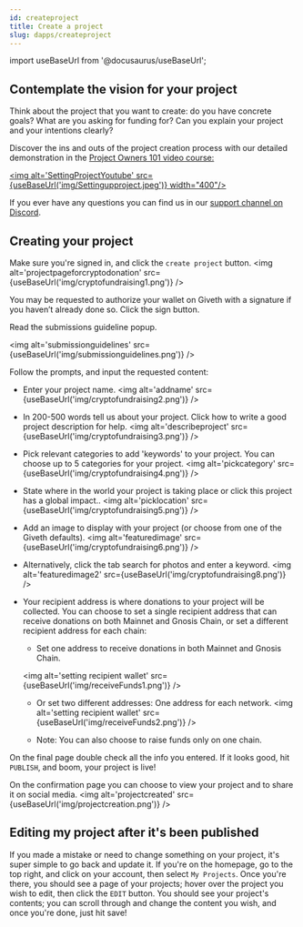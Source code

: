 ```yaml
---
id: createproject
title: Create a project
slug: dapps/createproject
---
```

import useBaseUrl from '@docusaurus/useBaseUrl';

## Contemplate the vision for your project
Think about the project that you want to create: do you have concrete goals? What are you asking for funding for? Can you explain your project and your intentions clearly?

Discover the ins and outs of the project creation process with our detailed demonstration in the [Project Owners 101 video course:](https://youtube.com/playlist?list=PL4Artm1rmCWFi-qEkOtjl9nL4tojSIIKm&si=EnSIkaIECMiOmarE)

[<img alt='SettingProjectYoutube' src={useBaseUrl('img/Settingupproject.jpeg')} width="400"/>](https://youtube.com/watch?v=sOtvDCAqV88&si=EnSIkaIECMiOmarE)

If you ever have any questions you can find us in our [support channel on Discord](https://discord.com/channels/679428761438912522/835168432520429578).

## Creating your project
 Make sure you're signed in, and click the `create project` button.
 <img alt='projectpageforcryptodonation' src={useBaseUrl('img/cryptofundraising1.png')} />

 You may be requested to authorize your wallet on Giveth with a signature if you haven’t already done so. Click the sign button.

Read the submissions guideline popup.

<img alt='submissionguidelines' src={useBaseUrl('img/submissionguidelines.png')} />

Follow the prompts, and input the requested content:

 - Enter your project name.
<img alt='addname' src={useBaseUrl('img/cryptofundraising2.png')} />

 - In 200-500 words tell us about your project. Click how to write a good project description for help.
 <img alt='describeproject' src={useBaseUrl('img/cryptofundraising3.png')} />

 - Pick relevant categories to add 'keywords' to your project. You can choose up to 5 categories for your project.
 <img alt='pickcategory' src={useBaseUrl('img/cryptofundraising4.png')} />

 - State where in the world your project is taking place or click this project has a global impact..
<img alt='picklocation' src={useBaseUrl('img/cryptofundraising5.png')} />

 - Add an image to display with your project (or choose from one of the Giveth defaults).
 <img alt='featuredimage' src={useBaseUrl('img/cryptofundraising6.png')} />

 - Alternatively, click the tab search for photos and enter a keyword.
 <img alt='featuredimage2' src={useBaseUrl('img/cryptofundraising8.png')} />

 - Your recipient address is where donations to your project will be collected. You can choose to set a single recipient address that can receive donations on both Mainnet and Gnosis Chain, or set a different recipient address for each chain:

    - Set one address to receive donations in both Mainnet and Gnosis Chain.
    
    <img alt='setting recipient wallet' src={useBaseUrl('img/receiveFunds1.png')} />

    - Or set two different addresses: One address for each network.
    <img alt='setting recipient wallet' src={useBaseUrl('img/receiveFunds2.png')} />
    
    - Note: You can also choose to raise funds only on one chain.


On the final page double check all the info you entered. If it looks good, hit `PUBLISH`, and boom, your project is live! 

On the confirmation page you can choose to view your project and to share it on social media.
 <img alt='projectcreated' src={useBaseUrl('img/projectcreation.png')} />


## Editing my project after it's been published
If you made a mistake or need to change something on your project, it's super simple to go back and update it. If you're on the homepage, go to the top right, and click on your account, then select `My Projects`. Once you're there, you should see a page of your projects; hover over the project you wish to edit, then click the `EDIT` button. You should see your project's contents; you can scroll through and change the content you wish, and once you're done, just hit save!
